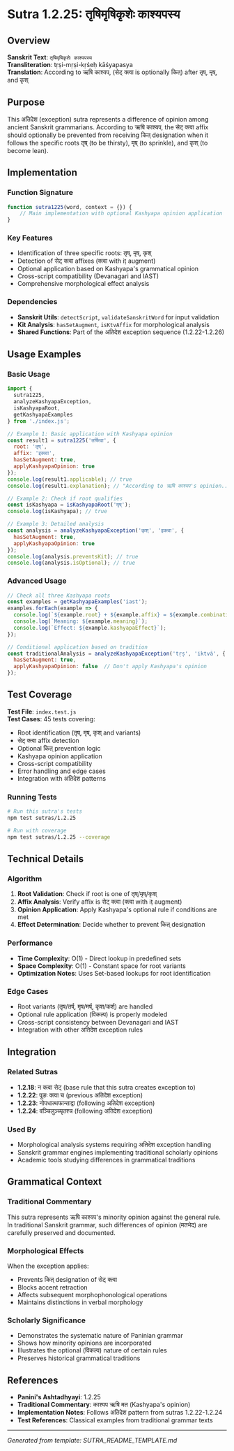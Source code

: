 # Sutra 1.2.25: तृषिमृषिकृशेः काश्यपस्य

## Overview

**Sanskrit Text**: `तृषिमृषिकृशेः काश्यपस्य`  
**Transliteration**: tṛṣi-mṛṣi-kṛśeḥ kāśyapasya  
**Translation**: According to ऋषि काश्यप, (सेट् क्त्वा is optionally कित्) after तृष्, मृष्, and कृश्

## Purpose

This अतिदेश (exception) sutra represents a difference of opinion among ancient Sanskrit grammarians. According to ऋषि काश्यप, the सेट् क्त्वा affix should optionally be prevented from receiving कित् designation when it follows the specific roots तृष् (to be thirsty), मृष् (to sprinkle), and कृश् (to become lean).

## Implementation

### Function Signature
```javascript
function sutra1225(word, context = {}) {
    // Main implementation with optional Kashyapa opinion application
}
```

### Key Features
- Identification of three specific roots: तृष्, मृष्, कृश्
- Detection of सेट् क्त्वा affixes (क्त्वा with iṭ augment)
- Optional application based on Kashyapa's grammatical opinion
- Cross-script compatibility (Devanagari and IAST)
- Comprehensive morphological effect analysis

### Dependencies
- **Sanskrit Utils**: `detectScript`, `validateSanskritWord` for input validation
- **Kit Analysis**: `hasSetAugment`, `isKtvAffix` for morphological analysis
- **Shared Functions**: Part of the अतिदेश exception sequence (1.2.22-1.2.26)

## Usage Examples

### Basic Usage
```javascript
import { 
  sutra1225,
  analyzeKashyapaException,
  isKashyapaRoot,
  getKashyapaExamples 
} from './index.js';

// Example 1: Basic application with Kashyapa opinion
const result1 = sutra1225('तर्षित्वा', {
  root: 'तृष्',
  affix: 'इक्त्वा',
  hasSetAugment: true,
  applyKashyapaOpinion: true
});
console.log(result1.applicable); // true
console.log(result1.explanation); // "According to ऋषि काश्यप's opinion..."

// Example 2: Check if root qualifies
const isKashyapa = isKashyapaRoot('मृष्');
console.log(isKashyapa); // true

// Example 3: Detailed analysis
const analysis = analyzeKashyapaException('कृश्', 'इक्त्वा', {
  hasSetAugment: true,
  applyKashyapaOpinion: true
});
console.log(analysis.preventsKit); // true
console.log(analysis.isOptional); // true
```

### Advanced Usage
```javascript
// Check all three Kashyapa roots
const examples = getKashyapaExamples('iast');
examples.forEach(example => {
  console.log(`${example.root} + ${example.affix} = ${example.combination}`);
  console.log(`Meaning: ${example.meaning}`);
  console.log(`Effect: ${example.kashyapaEffect}`);
});

// Conditional application based on tradition
const traditionalAnalysis = analyzeKashyapaException('tṛṣ', 'iktvā', {
  hasSetAugment: true,
  applyKashyapaOpinion: false  // Don't apply Kashyapa's opinion
});
```

## Test Coverage

**Test File**: `index.test.js`  
**Test Cases**: 45 tests covering:
- Root identification (तृष्, मृष्, कृश् and variants)
- सेट् क्त्वा affix detection
- Optional कित् prevention logic
- Kashyapa opinion application
- Cross-script compatibility
- Error handling and edge cases
- Integration with अतिदेश patterns

### Running Tests
```bash
# Run this sutra's tests
npm test sutras/1.2.25

# Run with coverage
npm test sutras/1.2.25 --coverage
```

## Technical Details

### Algorithm
1. **Root Validation**: Check if root is one of तृष्/मृष्/कृश्
2. **Affix Analysis**: Verify affix is सेट् क्त्वा (क्त्वा with iṭ augment)
3. **Opinion Application**: Apply Kashyapa's optional rule if conditions are met
4. **Effect Determination**: Decide whether to prevent कित् designation

### Performance
- **Time Complexity**: O(1) - Direct lookup in predefined sets
- **Space Complexity**: O(1) - Constant space for root variants
- **Optimization Notes**: Uses Set-based lookups for root identification

### Edge Cases
- Root variants (तृष/तर्ष्, मृष/मर्ष्, कृश/कर्श्) are handled
- Optional rule application (विकल्प) is properly modeled
- Cross-script consistency between Devanagari and IAST
- Integration with other अतिदेश exception rules

## Integration

### Related Sutras
- **1.2.18**: न क्त्वा सेट् (base rule that this sutra creates exception to)
- **1.2.22**: पूङः क्त्वा च (previous अतिदेश exception)
- **1.2.23**: नोपधात्थफान्ताद्वा (following अतिदेश exception)
- **1.2.24**: वञ्चिलुञ्च्यृतश्च (following अतिदेश exception)

### Used By
- Morphological analysis systems requiring अतिदेश exception handling
- Sanskrit grammar engines implementing traditional scholarly opinions
- Academic tools studying differences in grammatical traditions

## Grammatical Context

### Traditional Commentary
This sutra represents ऋषि काश्यप's minority opinion against the general rule. In traditional Sanskrit grammar, such differences of opinion (मतभेद) are carefully preserved and documented.

### Morphological Effects
When the exception applies:
- Prevents कित् designation of सेट् क्त्वा
- Blocks accent retraction
- Affects subsequent morphophonological operations
- Maintains distinctions in verbal morphology

### Scholarly Significance
- Demonstrates the systematic nature of Paninian grammar
- Shows how minority opinions are incorporated
- Illustrates the optional (विकल्प) nature of certain rules
- Preserves historical grammatical traditions

## References

- **Panini's Ashtadhyayi**: 1.2.25
- **Traditional Commentary**: काश्यप ऋषि मत (Kashyapa's opinion)
- **Implementation Notes**: Follows अतिदेश pattern from sutras 1.2.22-1.2.24
- **Test References**: Classical examples from traditional grammar texts

---

*Generated from template: SUTRA_README_TEMPLATE.md*
